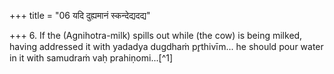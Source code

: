 +++
title = "06 यदि दुह्यमानं स्कन्देद्यदद्य"

+++
6. If the (Agnihotra-milk) spills out while (the cow) is being milked, having addressed it with yadadya dugdhaṁ pr̥thivīm... he should pour water in it with samudraṁ vaḥ prahiṇomi...[^1]
